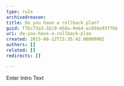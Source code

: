```yaml
---
type: rule
archivedreason: 
title: Do you have a rollback plan?
guid: f7bc73a3-32c9-450a-9eb4-ac056e93f7bb
uri: do-you-have-a-rollback-plan
created: 2015-08-12T15:35:42.0000000Z
authors: []
related: []
redirects: []

---
```



Enter Intro Text
<br><excerpt class='endintro'></excerpt><br>



